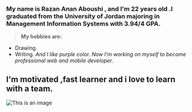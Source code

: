 ### My name is Razan Anan Aboushi , and I'm 22 years old .I graduated from the University of Jordan majoring in Management Information Systems with 3.94/4 GPA.
>**My hobbies are:**
- Drawing.
- Writing.
_And I like purple color. Now I'm working on myself to become professional web and mobile developer._

## I'm motivated ,fast learner and i love to learn with a team.

![This is an image](https://pm1.narvii.com/6734/21b660dacccb51f7128caa84c8295f2aec190952v2_hq.jpg)
